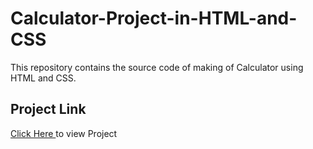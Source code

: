 # Calculator-Project-in-HTML-and-CSS
This repository contains the source code of  making of Calculator using HTML and CSS.
<br>
<h2>Project Link </h2><span><a href="https://aniketkumar7.github.io/Calculator-Project-in-HTML-and-CSS/"  target="_blank">Click Here </a> to view Project</span>
